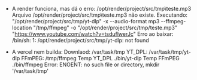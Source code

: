 - A render funciona, mas dá o erro:
/opt/render/project/src/tmp\teste.mp3
Arquivo /opt/render/project/src/tmp\teste.mp3 não existe.
Executando: "/opt/render/project/src/tmp/yt-dlp" -x --audio-format mp3 --ffmpeg-location "/tmp/ffmpeg" -o "/opt/render/project/src/tmp/teste.mp3" "https://www.youtube.com/watch?v=tsduflwerJc"
Erro ao baixar: /bin/sh: 1: /opt/render/project/src/tmp/yt-dlp: not found

- A vercel nem builda:
Downlaod: /var/task/tmp
YT_DPL: /var/task/tmp/yt-dlp
FFmPEG: /tmp/ffmpeg
Temp YT_DPL ./bin/yt-dlp
Temp FFmPEG ./bin/ffmpeg
Error: ENOENT: no such file or directory, mkdir '/var/task/tmp'